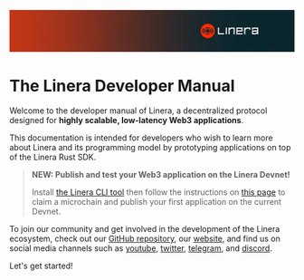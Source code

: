 ![The Linera banner](images/Linera-Header_1920x284px.svg)

# The Linera Developer Manual

Welcome to the developer manual of Linera, a decentralized protocol designed for
**highly scalable, low-latency Web3 applications**.

This documentation is intended for developers who wish to learn more about
Linera and its programming model by prototyping applications on top of the
Linera Rust SDK.

> **NEW: Publish and test your Web3 application on the Linera Devnet!**
>
> Install
> [the Linera CLI tool](getting_started/installation.html#installing-from-cratesio)
> then follow the instructions on
> [this page](getting_started/hello_linera.html#using-the-devnet)
> to claim a microchain and publish your first application on the current
> Devnet.

To join our community and get involved in the development of the Linera
ecosystem, check out our
[GitHub repository](https://github.com/linera-io/linera-protocol), our
[website](https://linera.io), and find us on social media channels such as
[youtube](https://www.youtube.com/@linera_io),
[twitter](https://twitter.com/linera_io),
[telegram](https://t.me/linera_official), and
[discord](https://discord.gg/linera).

Let's get started!
